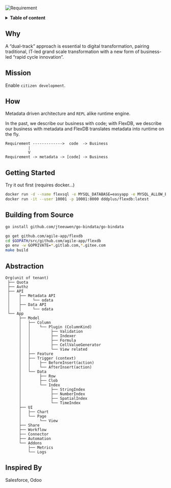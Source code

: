 ![Requirement](https://img.shields.io/badge/golang-1.15+-blue.svg)

<details>
<summary><b>Table of content</b></summary>

## Table of content
   * [Why](#why)
   * [Mission](#mission)
   * [How](#how)
   * [Getting Started](#getting-started)
   * [Building from Source](#building-from-source)
   * [Abstraction](#abstraction)
   * [Architecture](#architecture)

</details>

## Why

A “dual-track” approach is essential to digital transformation, pairing traditional, IT-led grand scale transformation with a new form of business-led “rapid cycle innovation”.

## Mission

Enable `citizen development`.

## How

Metadata driven architecture and `REPL` alike runtime engine.

In the past, we describe our business with code; with FlexDB, we describe our business with metadata and FlexDB translates metadata into runtime on the fly.

```
Requirement ------------->  code  -> Business
          |
          V
Requirement -> metadata -> [code] -> Business
```

## Getting Started

Try it out first (requires docker...)

``` bash
docker run -d --name flexsql -e MYSQL_DATABASE=easyapp -e MYSQL_ALLOW_EMPTY_PASSWORD=1 mysql:5.7
docker run -it --user 10001 -p 10001:8000 dddplus/flexdb:latest
```

## Building from Source

``` bash
go install github.com/jteeuwen/go-bindata/go-bindata

go get github.com/agile-app/flexdb
cd $GOPATH/src/github.com/agile-app/flexdb
go env -w GOPRIVATE=*.gitlab.com,*.gitee.com
make build
```

## Abstraction

```
Org(unit of tenant)
 ├── Quota 
 ├── Authz
 ├── API
 │    ├── Metadata API
 │    │     └── odata
 │    ├── Data API
 │    │     └── odata
 └── App
      ├── Model
      │   ├── Column
      │   │    └── Plugin (ColumnKind)
      │   │         ├── Validation
      │   │         ├── Indexer
      │   │         ├── Formula
      │   │         ├── CellValueGenerator
      │   │         └── View related
      │   ├── Feature
      │   ├── Trigger (context)
      │   │    ├── BeforeInsert(action)
      │   │    └── AfterInsert(action)
      │   └── Data
      │        ├── Row
      │        ├── Clob
      │        └── Index
      │             ├── StringIndex
      │             ├── NumberIndex
      │             ├── SpatialIndex
      │             └── TimeIndex
      ├── UI
      │   ├── Chart
      │   └── Page
      │        └── View
      ├── Share
      ├── Workflow
      ├── Connector
      ├── Automation
      └── Addons
          ├── Metrics
          └── Logs
```

## Inspired By

Salesforce, Odoo

